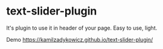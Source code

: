 # text-slider-plugin

It's plugin to use it in header of your page. Easy to use, light.

Demo https://kamilzadykowicz.github.io/text-slider-plugin/
